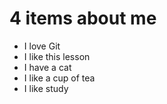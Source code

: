  # 4 items about me

 - I love Git
 - I like this lesson
 - I have a cat
 - I like a cup of tea
 - I like study